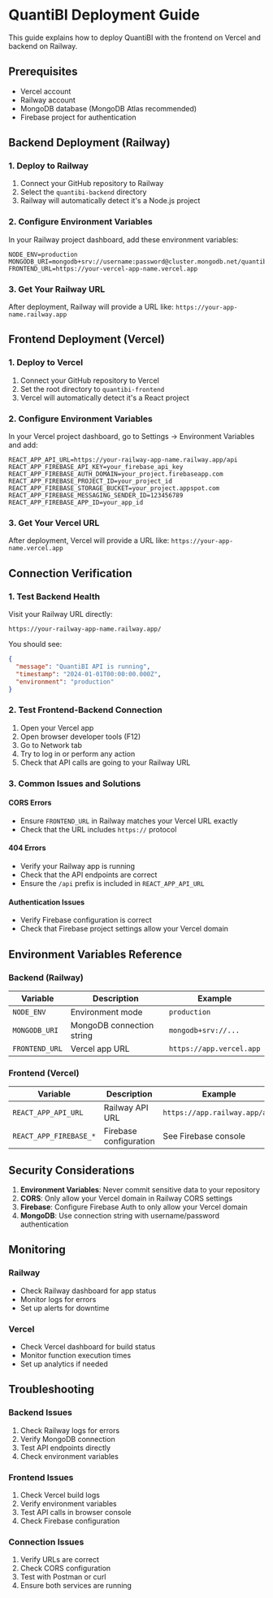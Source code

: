 # QuantiBI Deployment Guide

This guide explains how to deploy QuantiBI with the frontend on Vercel and backend on Railway.

## Prerequisites

- Vercel account
- Railway account
- MongoDB database (MongoDB Atlas recommended)
- Firebase project for authentication

## Backend Deployment (Railway)

### 1. Deploy to Railway

1. Connect your GitHub repository to Railway
2. Select the `quantibi-backend` directory
3. Railway will automatically detect it's a Node.js project

### 2. Configure Environment Variables

In your Railway project dashboard, add these environment variables:

```
NODE_ENV=production
MONGODB_URI=mongodb+srv://username:password@cluster.mongodb.net/quantibi
FRONTEND_URL=https://your-vercel-app-name.vercel.app
```

### 3. Get Your Railway URL

After deployment, Railway will provide a URL like:
`https://your-app-name.railway.app`

## Frontend Deployment (Vercel)

### 1. Deploy to Vercel

1. Connect your GitHub repository to Vercel
2. Set the root directory to `quantibi-frontend`
3. Vercel will automatically detect it's a React project

### 2. Configure Environment Variables

In your Vercel project dashboard, go to Settings → Environment Variables and add:

```
REACT_APP_API_URL=https://your-railway-app-name.railway.app/api
REACT_APP_FIREBASE_API_KEY=your_firebase_api_key
REACT_APP_FIREBASE_AUTH_DOMAIN=your_project.firebaseapp.com
REACT_APP_FIREBASE_PROJECT_ID=your_project_id
REACT_APP_FIREBASE_STORAGE_BUCKET=your_project.appspot.com
REACT_APP_FIREBASE_MESSAGING_SENDER_ID=123456789
REACT_APP_FIREBASE_APP_ID=your_app_id
```

### 3. Get Your Vercel URL

After deployment, Vercel will provide a URL like:
`https://your-app-name.vercel.app`

## Connection Verification

### 1. Test Backend Health

Visit your Railway URL directly:
```
https://your-railway-app-name.railway.app/
```

You should see:
```json
{
  "message": "QuantiBI API is running",
  "timestamp": "2024-01-01T00:00:00.000Z",
  "environment": "production"
}
```

### 2. Test Frontend-Backend Connection

1. Open your Vercel app
2. Open browser developer tools (F12)
3. Go to Network tab
4. Try to log in or perform any action
5. Check that API calls are going to your Railway URL

### 3. Common Issues and Solutions

#### CORS Errors
- Ensure `FRONTEND_URL` in Railway matches your Vercel URL exactly
- Check that the URL includes `https://` protocol

#### 404 Errors
- Verify your Railway app is running
- Check that the API endpoints are correct
- Ensure the `/api` prefix is included in `REACT_APP_API_URL`

#### Authentication Issues
- Verify Firebase configuration is correct
- Check that Firebase project settings allow your Vercel domain

## Environment Variables Reference

### Backend (Railway)
| Variable | Description | Example |
|----------|-------------|---------|
| `NODE_ENV` | Environment mode | `production` |
| `MONGODB_URI` | MongoDB connection string | `mongodb+srv://...` |
| `FRONTEND_URL` | Vercel app URL | `https://app.vercel.app` |

### Frontend (Vercel)
| Variable | Description | Example |
|----------|-------------|---------|
| `REACT_APP_API_URL` | Railway API URL | `https://app.railway.app/api` |
| `REACT_APP_FIREBASE_*` | Firebase configuration | See Firebase console |

## Security Considerations

1. **Environment Variables**: Never commit sensitive data to your repository
2. **CORS**: Only allow your Vercel domain in Railway CORS settings
3. **Firebase**: Configure Firebase Auth to only allow your Vercel domain
4. **MongoDB**: Use connection string with username/password authentication

## Monitoring

### Railway
- Check Railway dashboard for app status
- Monitor logs for errors
- Set up alerts for downtime

### Vercel
- Check Vercel dashboard for build status
- Monitor function execution times
- Set up analytics if needed

## Troubleshooting

### Backend Issues
1. Check Railway logs for errors
2. Verify MongoDB connection
3. Test API endpoints directly
4. Check environment variables

### Frontend Issues
1. Check Vercel build logs
2. Verify environment variables
3. Test API calls in browser console
4. Check Firebase configuration

### Connection Issues
1. Verify URLs are correct
2. Check CORS configuration
3. Test with Postman or curl
4. Ensure both services are running
